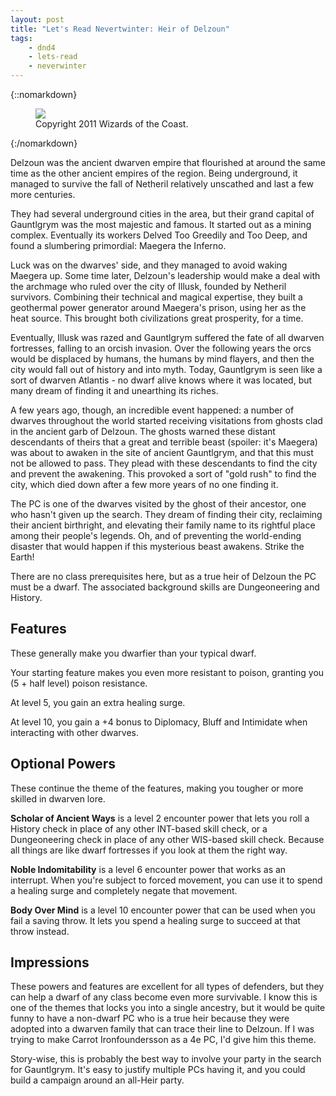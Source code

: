 ```yaml
---
layout: post
title: "Let's Read Nevertwinter: Heir of Delzoun"
tags:
    - dnd4
    - lets-read
    - neverwinter
---
```


{::nomarkdown}
<figure class="center">
  <img src="{{ "/assets/wir-neverwinter-delzoun-heir.png" | absolute_url }}"/>
  <figcaption>
    Copyright 2011 Wizards of the Coast.
  </figcaption>
</figure>
{:/nomarkdown}

Delzoun was the ancient dwarven empire that flourished at around the same time
as the other ancient empires of the region. Being underground, it managed to
survive the fall of Netheril relatively unscathed and last a few more centuries.

They had several underground cities in the area, but their grand capital of
Gauntlgrym was the most majestic and famous. It started out as a mining
complex. Eventually its workers Delved Too Greedily and Too Deep, and found a
slumbering primordial: Maegera the Inferno.

Luck was on the dwarves' side, and they managed to avoid waking Maegera up. Some
time later, Delzoun's leadership would make a deal with the archmage who ruled
over the city of Illusk, founded by Netheril survivors. Combining their
technical and magical expertise, they built a geothermal power generator around
Maegera's prison, using her as the heat source. This brought both civilizations
great prosperity, for a time.

Eventually, Illusk was razed and Gauntlgrym suffered the fate of all dwarven
fortresses, falling to an orcish invasion. Over the following years the orcs
would be displaced by humans, the humans by mind flayers, and then the city
would fall out of history and into myth. Today, Gauntlgrym is seen like a sort
of dwarven Atlantis - no dwarf alive knows where it was located, but many dream
of finding it and unearthing its riches.

A few years ago, though, an incredible event happened: a number of dwarves
throughout the world started receiving visitations from ghosts clad in the
ancient garb of Delzoun. The ghosts warned these distant descendants of theirs
that a great and terrible beast (spoiler: it's Maegera) was about to awaken in
the site of ancient Gauntlgrym, and that this must not be allowed to pass. They
plead with these descendants to find the city and prevent the awakening. This
provoked a sort of "gold rush" to find the city, which died down after a few
more years of no one finding it.

The PC is one of the dwarves visited by the ghost of their ancestor, one who
hasn't given up the search. They dream of finding their city, reclaiming their
ancient birthright, and elevating their family name to its rightful place among
their people's legends. Oh, and of preventing the world-ending disaster that
would happen if this mysterious beast awakens. Strike the Earth!

There are no class prerequisites here, but as a true heir of Delzoun the PC must
be a dwarf. The associated background skills are Dungeoneering and History.

## Features

These generally make you dwarfier than your typical dwarf.

Your starting feature makes you even more resistant to poison, granting you (5 +
half level) poison resistance.

At level 5, you gain an extra healing surge.

At level 10, you gain a +4 bonus to Diplomacy, Bluff and Intimidate when
interacting with other dwarves.

## Optional Powers

These continue the theme of the features, making you tougher or more skilled in
dwarven lore.

**Scholar of Ancient Ways** is a level 2 encounter power that lets you roll a
History check in place of any other INT-based skill check, or a Dungeoneering
check in place of any other WIS-based skill check. Because all things are like
dwarf fortresses if you look at them the right way.

**Noble Indomitability** is a level 6 encounter power that works as an
interrupt. When you're subject to forced movement, you can use it to spend a
healing surge and completely negate that movement.

**Body Over Mind** is a level 10 encounter power that can be used when you fail
a saving throw. It lets you spend a healing surge to succeed at that throw
instead.

## Impressions

These powers and features are excellent for all types of defenders, but they can
help a dwarf of any class become even more survivable. I know this is one of the
themes that locks you into a single ancestry, but it would be quite funny to
have a non-dwarf PC who is a true heir because they were adopted into a dwarven
family that can trace their line to Delzoun. If I was trying to make Carrot
Ironfoundersson as a 4e PC, I'd give him this theme.

Story-wise, this is probably the best way to involve your party in the search
for Gauntlgrym. It's easy to justify multiple PCs having it, and you could build
a campaign around an all-Heir party.

